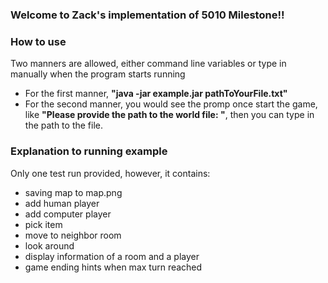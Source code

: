 ### Welcome to Zack's implementation of 5010 Milestone!!

### How to use
Two manners are allowed, either command line variables or type in manually when the program starts running
  - For the first manner, **"java -jar example.jar pathToYourFile.txt"**
  - For the second manner, you would see the promp once start the game, like **"Please provide the path to the world file:
    "**, then you can type in the path to the file.

### Explanation to running example
Only one test run provided, however, it contains:
- saving map to map.png 
- add human player
- add computer player
- pick item
- move to neighbor room
- look around
- display information of a room and a player
- game ending hints when max turn reached 
